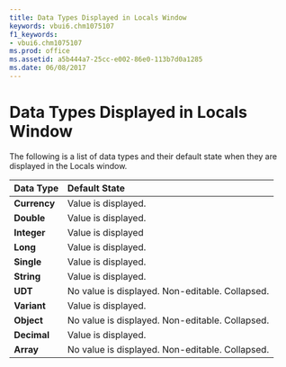 ```yaml
---
title: Data Types Displayed in Locals Window
keywords: vbui6.chm1075107
f1_keywords:
- vbui6.chm1075107
ms.prod: office
ms.assetid: a5b444a7-25cc-e002-86e0-113b7d0a1285
ms.date: 06/08/2017
---
```



# Data Types Displayed in Locals Window

The following is a list of data types and their default state when they are displayed in the Locals window.



|**Data Type**|**Default State**|
|:-----|:-----|
|**Currency**|Value is displayed.|
|**Double**|Value is displayed.|
|**Integer**|Value is displayed|
|**Long**|Value is displayed.|
|**Single**|Value is displayed.|
|**String**|Value is displayed.|
|**UDT**|No value is displayed. Non-editable. Collapsed.|
|**Variant**|Value is displayed.|
|**Object**|No value is displayed. Non-editable. Collapsed.|
|**Decimal**|Value is displayed.|
|**Array**|No value is displayed. Non-editable. Collapsed.|

